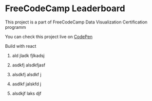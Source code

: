 # FreeCodeCamp Leaderboard

This project is a part of FreeCodeCamp Data Visualization Certification programm  

You can check this project live on [CodePen](https://codepen.io/Koshkarik/full/bYvJyo/)

Build with react

1. ald jladk fjlkadsj 
3. asdkfj alsdkfjasf
4. alsdkfj alsdkf j



11. asdlkf jalskfd j
12. alsdkjf laks djf
